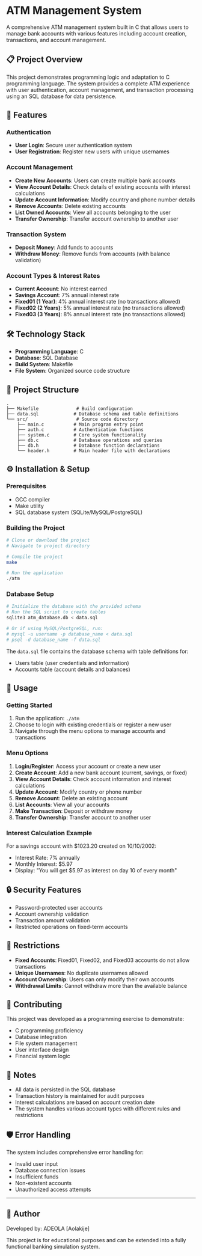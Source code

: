 # ATM Management System

A comprehensive ATM management system built in C that allows users to manage bank accounts with various features including account creation, transactions, and account management.

## 📋 Project Overview

This project demonstrates programming logic and adaptation to C programming language. The system provides a complete ATM experience with user authentication, account management, and transaction processing using an SQL database for data persistence.

## 🚀 Features

### Authentication
- **User Login**: Secure user authentication system
- **User Registration**: Register new users with unique usernames

### Account Management
- **Create New Accounts**: Users can create multiple bank accounts
- **View Account Details**: Check details of existing accounts with interest calculations
- **Update Account Information**: Modify country and phone number details
- **Remove Accounts**: Delete existing accounts
- **List Owned Accounts**: View all accounts belonging to the user
- **Transfer Ownership**: Transfer account ownership to another user

### Transaction System
- **Deposit Money**: Add funds to accounts
- **Withdraw Money**: Remove funds from accounts (with balance validation)

### Account Types & Interest Rates
- **Current Account**: No interest earned
- **Savings Account**: 7% annual interest rate
- **Fixed01 (1 Year)**: 4% annual interest rate (no transactions allowed)
- **Fixed02 (2 Years)**: 5% annual interest rate (no transactions allowed)
- **Fixed03 (3 Years)**: 8% annual interest rate (no transactions allowed)

## 🛠️ Technology Stack

- **Programming Language**: C
- **Database**: SQL Database
- **Build System**: Makefile
- **File System**: Organized source code structure

## 📁 Project Structure

```
.
├── Makefile              # Build configuration
├── data.sql             # Database schema and table definitions
└── src/                  # Source code directory
    ├── main.c           # Main program entry point
    ├── auth.c           # Authentication functions
    ├── system.c         # Core system functionality
    ├── db.c             # Database operations and queries
    ├── db.h             # Database function declarations
    └── header.h         # Main header file with declarations
```

## ⚙️ Installation & Setup

### Prerequisites
- GCC compiler
- Make utility
- SQL database system (SQLite/MySQL/PostgreSQL)

### Building the Project
```bash
# Clone or download the project
# Navigate to project directory

# Compile the project
make

# Run the application
./atm
```

### Database Setup
```bash
# Initialize the database with the provided schema
# Run the SQL script to create tables
sqlite3 atm_database.db < data.sql

# Or if using MySQL/PostgreSQL, run:
# mysql -u username -p database_name < data.sql
# psql -d database_name -f data.sql
```

The `data.sql` file contains the database schema with table definitions for:
- Users table (user credentials and information)
- Accounts table (account details and balances)

## 🎯 Usage

### Getting Started
1. Run the application: `./atm`
2. Choose to login with existing credentials or register a new user
3. Navigate through the menu options to manage accounts and transactions

### Menu Options
1. **Login/Register**: Access your account or create a new user
2. **Create Account**: Add a new bank account (current, savings, or fixed)
3. **View Account Details**: Check account information and interest calculations
4. **Update Account**: Modify country or phone number
5. **Remove Account**: Delete an existing account
6. **List Accounts**: View all your accounts
7. **Make Transaction**: Deposit or withdraw money
8. **Transfer Ownership**: Transfer account to another user

### Interest Calculation Example
For a savings account with $1023.20 created on 10/10/2002:
- Interest Rate: 7% annually
- Monthly Interest: $5.97
- Display: "You will get $5.97 as interest on day 10 of every month"

## 🔒 Security Features

- Password-protected user accounts
- Account ownership validation
- Transaction amount validation
- Restricted operations on fixed-term accounts

## 🚫 Restrictions

- **Fixed Accounts**: Fixed01, Fixed02, and Fixed03 accounts do not allow transactions
- **Unique Usernames**: No duplicate usernames allowed
- **Account Ownership**: Users can only modify their own accounts
- **Withdrawal Limits**: Cannot withdraw more than the available balance

## 🤝 Contributing

This project was developed as a programming exercise to demonstrate:
- C programming proficiency
- Database integration
- File system management
- User interface design
- Financial system logic

## 📝 Notes

- All data is persisted in the SQL database
- Transaction history is maintained for audit purposes
- Interest calculations are based on account creation date
- The system handles various account types with different rules and restrictions

## 🛡️ Error Handling

The system includes comprehensive error handling for:
- Invalid user input
- Database connection issues
- Insufficient funds
- Non-existent accounts
- Unauthorized access attempts

---
## 👤 Author

Developed by: ADEOLA
[Aolakije]

This project is for educational purposes and can be extended into a fully functional banking simulation system.


